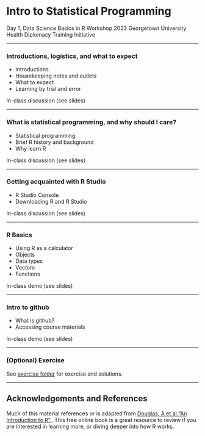 Intro to Statistical Programming
================
Day 1, Data Science Basics in R Workshop
2023 Georgetown University Health Diplomacy Training Initiative

------------------------------------------------------------------------

### Introductions, logistics, and what to expect

-   Introductions
-   Housekeeping notes and outlets
-   What to expect
-   Learning by trial and error

In-class discussion (see slides)

------------------------------------------------------------------------

### What is statistical programming, and why should I care?

-   Statistical programming
-   Brief R history and background
-   Why learn R

In-class discussion (see slides)

------------------------------------------------------------------------

### Getting acquainted with R Studio

-   R Studio Console
-   Downloading R and R Studio

In-class discussion (see slides)

------------------------------------------------------------------------

### R Basics

-   Using R as a calculator
-   Objects
-   Data types
-   Vectors
-   Functions

In-class demo (see slides)

------------------------------------------------------------------------

### Intro to github

-   What is github?
-   Accessing course materials

In-class demo (see slides)

------------------------------------------------------------------------

### (Optional) Exercise

See [exercise folder](https://github.com/seaneff/data-science-basics-2023/tree/main/day1/optional-exercise) for exercise and solutions.

------------------------------------------------------------------------

## Acknowledgements and References

Much of this material references or is adapted from [Douglas, A et
al.“An Introduction to R”.](https://intro2r.com/). This free online
book is a great resource to review if you are interested in learning
more, or diving deeper into how R works.
